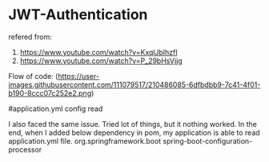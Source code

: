 # JWT-Authentication

refered from:
1) https://www.youtube.com/watch?v=KxqlJblhzfI
2) https://www.youtube.com/watch?v=P_29bHsVjjg

Flow of code:
(https://user-images.githubusercontent.com/111079517/210486085-6dfbdbb9-7c41-4f01-b190-8ccc07c252e2.png)





#application.yml config read

I also faced the same issue. Tried lot of things, but it nothing worked.
In the end, when I added below dependency in pom, my application is able to read application.yml file.
<dependency>
  <groupId>org.springframework.boot</groupId>
  <artifactId>spring-boot-configuration-processor</artifactId>
</dependency>
